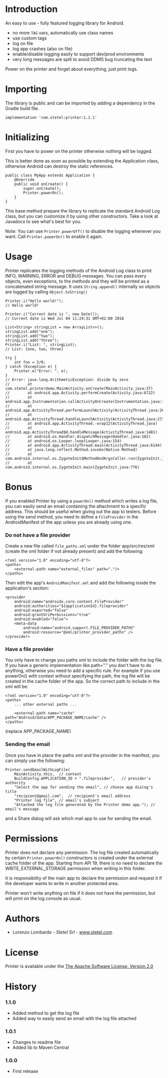 # Introduction
An easy to use - fully featured logging library for Android.
- no more `TAG` vars, automatically use class names
- use custom tags
- log on file
- log app crashes (also on file)
- enable/disable logging easily to support dev/prod environments
- very long messages are split to avoid DDMS bug truncating the text

Power on the printer and forget about everything, just print logs.

# Importing
The library is public and can be imported by adding a dependency in the Gradle build file.
```
implementation 'com.stetel:printer:1.1.1'
```

# Initializing
First you have to power on the printer otherwise nothing will be logged. 

This is better done as soon as possible by extending the Application class, otherwise Android can destroy the static references.
``` 
public class MyApp extends Application {
    @Override
    public void onCreate() {
        super.onCreate();
        Printer.powerOn();
    }
}
```
This base method prepare the library to replicate the standard Android Log class, but you can customize it by using other constructors.
Take a look at Javadocs to see what's best for you.

Note: You can use `Printer.powerOff()` to disable the logging whenever you want. Call `Printer.powerOn()` to enable it again.

# Usage
Printer replicates the logging methods of the Android Log class to print INFO, WARNING, ERROR and DEBUG messages.
You can pass every objects, even exceptions, to the methods and they will be printed as a concatenated string message.
It uses `String.append()` internally so objects are logged by calling `Object.toString()`
```
Printer.i("Hello world!");
// Hello world!

Printer.i("Current date is ", new Date());
// Current date is Wed Jul 04 11:24:31 GMT+02:00 2018

List<String> stringList = new ArrayList<>();
stringList.add("one");
stringList.add("two");
stringList.add("three");
Printer.i("List: ", stringList);
// List: [one, two, three]

try {
    int foo = 2/0;
} catch (Exception e) {
    Printer.e("Error: ", e);
}
// Error: java.lang.ArithmeticException: divide by zero
//        at com.stetel.printerdemo.MainActivity.onCreate(MainActivity.java:37)
//        at android.app.Activity.performCreate(Activity.java:6722)
//        at android.app.Instrumentation.callActivityOnCreate(Instrumentation.java:1119)
//        at android.app.ActivityThread.performLaunchActivity(ActivityThread.java:2622)
//        at android.app.ActivityThread.handleLaunchActivity(ActivityThread.java:2730)
//        at android.app.ActivityThread.-wrap12(ActivityThread.java)
//        at android.app.ActivityThread$H.handleMessage(ActivityThread.java:1481)
//        at android.os.Handler.dispatchMessage(Handler.java:102)
//        at android.os.Looper.loop(Looper.java:154)
//        at android.app.ActivityThread.main(ActivityThread.java:6144)
//        at java.lang.reflect.Method.invoke(Native Method)
//        at com.android.internal.os.ZygoteInit$MethodAndArgsCaller.run(ZygoteInit.java:886)
//        at com.android.internal.os.ZygoteInit.main(ZygoteInit.java:776)
```
# Bonus
If you enabled Printer by using a `powerOn()` method which writes a log file, you can easily send an email containing the attachment to a specific address.
This should be useful when giving out the app to testers.
Before using the send method, you need to define a `FileProvider` in the AndroidManifest of the app unless you are already using one.

### Do not have a file provider
Create a new file called `file_paths.xml` under the folder app/src/res/xml (create the xml folder if not already present) and add the following:
```
<?xml version="1.0" encoding="utf-8"?>
<paths>
    <external-path name="external_files" path="."/>
</paths>
```

Then edit the app's `AndroidManifest.xml` and add the following inside the application's section:
```
<provider
    android:name="androidx.core.content.FileProvider"
    android:authorities="${applicationId}.fileprovider"
    android:exported="false"
    android:grantUriPermissions="true"
    android:enabled="false">
    <meta-data
        android:name="android.support.FILE_PROVIDER_PATHS"
        android:resource="@xml/printer_provider_paths" />
</provider>
```

### Have a file provider
You only have to change you paths xml to include the folder with the log file.
If you have a generic implementation like path="." you don't have to do anything, otherwise you need to add a specific rule. 
For example if you use powerOn() with context without specifying the path, the log file will be created in the cache folder of the app. So the correct path to include in the xml will be:
```
<?xml version="1.0" encoding="utf-8"?>
<paths>
    ... other external paths ...
    
    <external-path name="cache" path="Android/data/APP_PACKAGE_NAME/cache" />
</paths>
```
(replace APP_PACKAGE_NAME)
 
### Sending the email
Once you have in place the paths xml and the provider in the manifest, you can simply use the following:
```
Printer.sendEmailWithLogFile(
    MainActivity.this,  // context
    BuildConfig.APPLICATION_ID + ".fileprovider",   // provider's authority
    "Select the app for sending the email", // choose app dialog's title
    "recipient@gmail.com",  // recipient's email address
    "Printer log file", // email's subject
    "Attached the log file generated by the Printer demo app."); // email's message
```
and a Share dialog will ask which mail app to use for sending the email.

# Permissions
Printer does not declare any permission. The log file created automatically by certain `Printer.powerOn()` constructors is created under the external cache folder of the app.
Starting from API 19, there is no need to declare the WRITE_EXTERNAL_STORAGE permission when writing in this folder.

It is responsibility of the main app to declare the permission and request it if the developer wants to write in another protected area.

Printer won't write anything on file if it does not have the permission, but will print on the log console as usual.

# Authors
- Lorenzo Lombardo - _Stetel Srl_ - www.stetel.com

# License
Printer is available under the [The Apache Software License, Version 2.0](http://www.apache.org/licenses/LICENSE-2.0.txt)

# History

### 1.1.0
- Added method to get the log file
- Added way to easily send an email with the log file attached

### 1.0.1
- Changes to readme file
- Added lib to Maven Central

### 1.0.0 
- First release